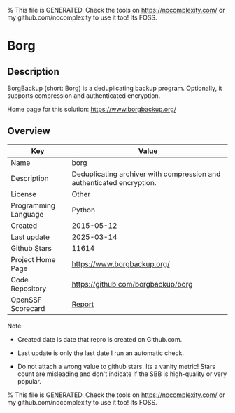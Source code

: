 
% This file is GENERATED. Check the tools on https://nocomplexity.com/ or my github.com/nocomplexity to use it too! Its FOSS. 

# Borg

## Description 

BorgBackup (short: Borg) is a deduplicating backup program. Optionally, it supports compression and authenticated encryption.

Home page for this solution: https://www.borgbackup.org/ 

## Overview 

| Key | Value |
| --- | --- |
| Name | borg |
| Description | Deduplicating archiver with compression and authenticated encryption. |
| License | Other |
| Programming Language | Python |
| Created | 2015-05-12 |
| Last update | 2025-03-14 |
| Github Stars | 11614 |
| Project Home Page | https://www.borgbackup.org/ |
| Code Repository | https://github.com/borgbackup/borg |
| OpenSSF Scorecard | [Report](https://securityscorecards.dev/viewer/?uri=github.com/borgbackup/borg) |

Note:
 - Created date is date that repro is created on Github.com. 

- Last update is only the last date I run an automatic check. 

- Do not attach a wrong value to github stars. Its a vanity metric! Stars count are misleading and 
don't indicate if the SBB is high-quality or very popular.

% This file is GENERATED. Check the tools on https://nocomplexity.com/ or my github.com/nocomplexity to use it too! Its FOSS. 

